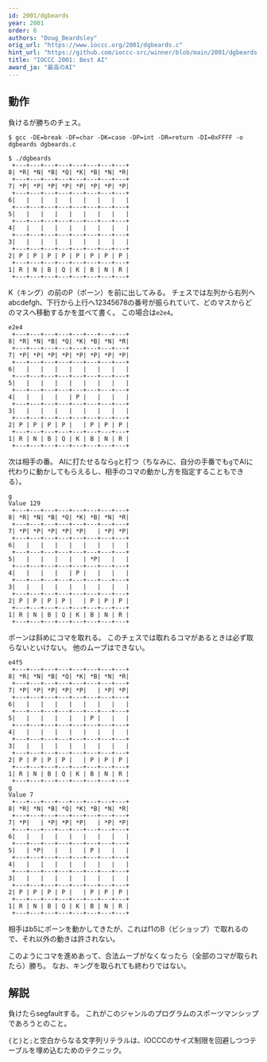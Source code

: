 ```yaml
---
id: 2001/dgbeards
year: 2001
order: 6
authors: "Doug_Beardsley"
orig_url: "https://www.ioccc.org/2001/dgbeards.c"
hint_url: "https://github.com/ioccc-src/winner/blob/main/2001/dgbeards.hint"
title: "IOCCC 2001: Best AI"
award_ja: "最高のAI"
---
```


## 動作

負けるが勝ちのチェス。

```
$ gcc -DE=break -DF=char -DK=case -DP=int -DR=return -DI=0xFFFF -o dgbeards dgbeards.c

$ ./dgbeards
 +---+---+---+---+---+---+---+---+
8| *R| *N| *B| *Q| *K| *B| *N| *R|
 +---+---+---+---+---+---+---+---+
7| *P| *P| *P| *P| *P| *P| *P| *P|
 +---+---+---+---+---+---+---+---+
6|   |   |   |   |   |   |   |   |
 +---+---+---+---+---+---+---+---+
5|   |   |   |   |   |   |   |   |
 +---+---+---+---+---+---+---+---+
4|   |   |   |   |   |   |   |   |
 +---+---+---+---+---+---+---+---+
3|   |   |   |   |   |   |   |   |
 +---+---+---+---+---+---+---+---+
2| P | P | P | P | P | P | P | P |
 +---+---+---+---+---+---+---+---+
1| R | N | B | Q | K | B | N | R |
 +---+---+---+---+---+---+---+---+
```

K（キング）の前のP（ポーン）を前に出してみる。
チェスでは左列から右列へabcdefgh、下行から上行へ12345678の番号が振られていて、どのマスからどのマスへ移動するかを並べて書く。
この場合は`e2e4`。

```
e2e4
 +---+---+---+---+---+---+---+---+
8| *R| *N| *B| *Q| *K| *B| *N| *R|
 +---+---+---+---+---+---+---+---+
7| *P| *P| *P| *P| *P| *P| *P| *P|
 +---+---+---+---+---+---+---+---+
6|   |   |   |   |   |   |   |   |
 +---+---+---+---+---+---+---+---+
5|   |   |   |   |   |   |   |   |
 +---+---+---+---+---+---+---+---+
4|   |   |   |   | P |   |   |   |
 +---+---+---+---+---+---+---+---+
3|   |   |   |   |   |   |   |   |
 +---+---+---+---+---+---+---+---+
2| P | P | P | P |   | P | P | P |
 +---+---+---+---+---+---+---+---+
1| R | N | B | Q | K | B | N | R |
 +---+---+---+---+---+---+---+---+
```

次は相手の番。
AIに打たせるなら`g`と打つ（ちなみに、自分の手番でも`g`でAIに代わりに動かしてもらえるし、相手のコマの動かし方を指定することもできる）。

```
g
Value 129
 +---+---+---+---+---+---+---+---+
8| *R| *N| *B| *Q| *K| *B| *N| *R|
 +---+---+---+---+---+---+---+---+
7| *P| *P| *P| *P| *P|   | *P| *P|
 +---+---+---+---+---+---+---+---+
6|   |   |   |   |   |   |   |   |
 +---+---+---+---+---+---+---+---+
5|   |   |   |   |   | *P|   |   |
 +---+---+---+---+---+---+---+---+
4|   |   |   |   | P |   |   |   |
 +---+---+---+---+---+---+---+---+
3|   |   |   |   |   |   |   |   |
 +---+---+---+---+---+---+---+---+
2| P | P | P | P |   | P | P | P |
 +---+---+---+---+---+---+---+---+
1| R | N | B | Q | K | B | N | R |
 +---+---+---+---+---+---+---+---+
```

ポーンは斜めにコマを取れる。
このチェスでは取れるコマがあるときは必ず取らないといけない。
他のムーブはできない。

```
e4f5
 +---+---+---+---+---+---+---+---+
8| *R| *N| *B| *Q| *K| *B| *N| *R|
 +---+---+---+---+---+---+---+---+
7| *P| *P| *P| *P| *P|   | *P| *P|
 +---+---+---+---+---+---+---+---+
6|   |   |   |   |   |   |   |   |
 +---+---+---+---+---+---+---+---+
5|   |   |   |   |   | P |   |   |
 +---+---+---+---+---+---+---+---+
4|   |   |   |   |   |   |   |   |
 +---+---+---+---+---+---+---+---+
3|   |   |   |   |   |   |   |   |
 +---+---+---+---+---+---+---+---+
2| P | P | P | P |   | P | P | P |
 +---+---+---+---+---+---+---+---+
1| R | N | B | Q | K | B | N | R |
 +---+---+---+---+---+---+---+---+
g
Value 7
 +---+---+---+---+---+---+---+---+
8| *R| *N| *B| *Q| *K| *B| *N| *R|
 +---+---+---+---+---+---+---+---+
7| *P|   | *P| *P| *P|   | *P| *P|
 +---+---+---+---+---+---+---+---+
6|   |   |   |   |   |   |   |   |
 +---+---+---+---+---+---+---+---+
5|   | *P|   |   |   | P |   |   |
 +---+---+---+---+---+---+---+---+
4|   |   |   |   |   |   |   |   |
 +---+---+---+---+---+---+---+---+
3|   |   |   |   |   |   |   |   |
 +---+---+---+---+---+---+---+---+
2| P | P | P | P |   | P | P | P |
 +---+---+---+---+---+---+---+---+
1| R | N | B | Q | K | B | N | R |
 +---+---+---+---+---+---+---+---+
```

相手はb5にポーンを動かしてきたが、これはf1のB（ビショップ）で取れるので、それ以外の動きは許されない。

このようにコマを進めあって、合法ムーブがなくなったら（全部のコマが取られたら）勝ち。
なお、キングを取られても終わりではない。

## 解説

負けたらsegfaultする。
これがこのジャンルのプログラムのスポーツマンシップであろうとのこと。

`{`と`}`と`;`と空白からなる文字列リテラルは、IOCCCのサイズ制限を回避しつつテーブルを埋め込むためのテクニック。
